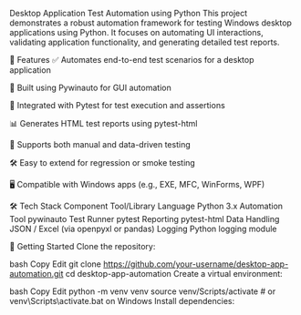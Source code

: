 Desktop Application Test Automation using Python
This project demonstrates a robust automation framework for testing Windows desktop applications using Python. It focuses on automating UI interactions, validating application functionality, and generating detailed test reports.

📌 Features
✅ Automates end-to-end test scenarios for a desktop application

🎯 Built using Pywinauto for GUI automation

🧪 Integrated with Pytest for test execution and assertions

📊 Generates HTML test reports using pytest-html

🔁 Supports both manual and data-driven testing

🛠 Easy to extend for regression or smoke testing

🖥 Compatible with Windows apps (e.g., EXE, MFC, WinForms, WPF)

🛠 Tech Stack
Component	Tool/Library
Language	Python 3.x
Automation Tool	pywinauto
Test Runner	pytest
Reporting	pytest-html
Data Handling	JSON / Excel (via openpyxl or pandas)
Logging	Python logging module

🚀 Getting Started
Clone the repository:

bash
Copy
Edit
git clone https://github.com/your-username/desktop-app-automation.git
cd desktop-app-automation
Create a virtual environment:

bash
Copy
Edit
python -m venv venv
source venv/Scripts/activate  # or venv\Scripts\activate.bat on Windows
Install dependencies:

